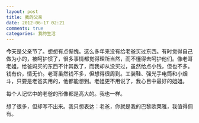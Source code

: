 ```yaml
---
layout: post
title: 我的父亲
date: 2012-06-17 02:21
comments: true
categories: 我的生活
---
```

**今**天是父亲节了。想想有点惭愧。这么多年来没有给老爸买过东西。有时觉得自己做为小的，被呵护惯了，很多事情都觉得理所当然，而不懂得去呵护他们。像老哥老姐，给爸妈买的东西不计其数了，而我却从没买过，虽然给点小钱，但也不多。钱有价，情无价。老哥虽然钱不多，但想得很周到。工装鞋、强光手电筒和小烟斗，只要是老爸实用的，他都能想到。老姐更不用说了，我心目中最好的姐姐。

每个人记忆中的老爸的形像都是高大的。我也一样。

想了很多，但却写不出来。我只想表达：老爸，你就是我的巴黎欧莱雅，我值得佣有。
